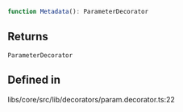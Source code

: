 ```ts
function Metadata(): ParameterDecorator
```

## Returns

`ParameterDecorator`

## Defined in

libs/core/src/lib/decorators/param.decorator.ts:22
